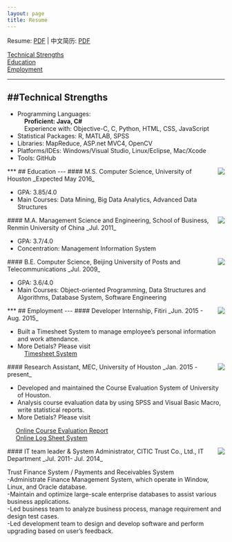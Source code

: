```yaml
---
layout: page
title: Resume
---
```


Resume: [PDF](http://www.yiwenshi.com/files/YiwenShi_CV_en.pdf) | 中文简历: [PDF](http://www.yiwenshi.com/files/YiwenShi_CV_cn.pdf)

[Technical Strengths](#Technical)<br>
[Education](#Education)<br>
[Employment](#Employment)
<span id="Technical">
***
##Technical Strengths
---
</span>

- Programming Languages: <br>
&nbsp;&nbsp;&nbsp;&nbsp;__Proficient: Java, C#__  <br>
&nbsp;&nbsp;&nbsp;&nbsp;Experience with: Objective-C, C, Python, HTML, CSS, JavaScript 
- Statistical Packages: R, MATLAB, SPSS
- Libraries: MapReduce, ASP.net MVC4, OpenCV 
- Platforms/IDEs: Windows/Visual Studio, Linux/Eclipse, Mac/Xcode
- Tools: GitHub

<span id="Education">
***
## Education
---
</span>
<img align="right" src="http://yiwenshi.com/image/UH.jpg">
#### M.S. Computer Science, University of Houston	
_Expected May 2016_

- GPA: 3.85/4.0
- Main Courses: Data Mining, Big Data Analytics, Advanced Data Structures

<img align="right" src="http://yiwenshi.com/image/RUC.jpg">
#### M.A. Management Science and Engineering, School of Business, Renmin University of China
_Jul. 2011_

- GPA: 3.7/4.0
- Concentration: Management Information System

<img align="right" src="http://yiwenshi.com/image/BUPT.jpg">
#### B.E. Computer Science, Beijing University of Posts and Telecommunications
_Jul. 2009_

- GPA: 3.6/4.0
- Main Courses: Object-oriented Programming, Data Structures and Algorithms, Database System, Software Engineering

<span id="Employment">
***
## Employment
---
</span>
<img align="right" src="http://yiwenshi.com/image/Fitiri.jpg">
#### Developer Internship, Fitiri
_Jun. 2015 - Aug. 2015_

- Built a Timesheet System to manage employee’s personal information and work attendance. 
- More Detials? Please visit <br>
&nbsp;&nbsp;&nbsp;&nbsp;[Timesheet System](http://yiwenshi.com/project/#Timesheet)

<img align="right" src="http://yiwenshi.com/image/UH.jpg">
#### Research Assistant, MEC, University of Houston
_Jan. 2015 - present_

- Developed and maintained the Course Evaluation System of University of Houston.
- Analysis course evaluation data by using SPSS and Visual Basic Macro, write statistical reports.
- More Detials? Please visit 

&nbsp;&nbsp;&nbsp;&nbsp;
<a href="http://yiwenshi.com/project/#EvalRpt" target="_blank">Online Course Evaluation Report</a>
<br>
&nbsp;&nbsp;&nbsp;&nbsp;
<a href="http://yiwenshi.com/project/#LogSheet" target="_blank">Online Log Sheet System</a> 

<img align="right" src="http://yiwenshi.com/image/CITICT.jpg">
#### IT team leader & System Administrator, CITIC Trust Co., Ltd., IT Department
_Jul. 2011- Jul. 2014_

Trust Finance System / Payments and Receivables System<br>
-Administrate Finance Management System, which operate in Window, Linux, and Oracle database.<br>
-Maintain and optimize large-scale enterprise databases to assist various business applications.<br>
-Led business team to analyze business process, manage requirement and design test cases.<br>
-Led development team to design and develop software and perform upgrading based on user’s feedback.